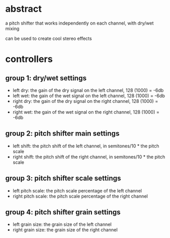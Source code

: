 # abstract

a pitch shifter that works independently on each channel, with dry/wet mixing

can be used to create cool stereo effects

# controllers

## group 1: dry/wet settings

- left dry: the gain of the dry signal on the left channel, 128 (1000) = -6db
- left wet: the gain of the wet signal on the left channel, 128 (1000) = -6db
- right dry: the gain of the dry signal on the right channel, 128 (1000) = -6db
- right wet: the gain of the wet signal on the right channel, 128 (1000) = -6db

## group 2: pitch shifter main settings

- left shift: the pitch shift of the left channel, in semitones/10 * the pitch scale
- right shift: the pitch shift of the right channel, in semitones/10 * the pitch scale

## group 3: pitch shifter scale settings

- left pitch scale: the pitch scale percentage of the left channel
- right pitch scale: the pitch scale percentage of the right channel

## group 4: pitch shifter grain settings

- left grain size: the grain size of the left channel
- right grain size: the grain size of the right channel